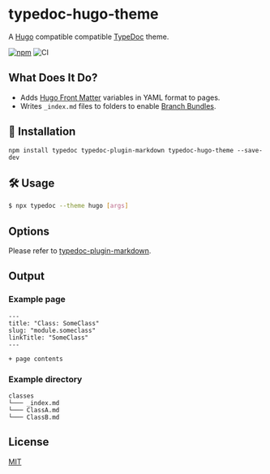 # typedoc-hugo-theme

A [Hugo](https://gohugo.io/) compatible compatible [TypeDoc](https://github.com/TypeStrong/typedoc) theme.

[![npm](https://img.shields.io/npm/v/typedoc-hugo-theme.svg)](https://www.npmjs.com/package/typedoc-hugo-theme)
![CI](https://github.com/tgreyuk/typedoc-plugin-markdown/actions/workflows/ci.yml/badge.svg?branch=master)

## What Does It Do?

- Adds [Hugo Front Matter](https://gohugo.io/content-management/front-matter/) variables in YAML format to pages.
- Writes `_index.md` files to folders to enable [Branch Bundles](https://gohugo.io/content-management/page-bundles/#branch-bundles).

## 🚀 Installation

```shell
npm install typedoc typedoc-plugin-markdown typedoc-hugo-theme --save-dev
```

## 🛠️ Usage

```bash
$ npx typedoc --theme hugo [args]
```

## Options

Please refer to [typedoc-plugin-markdown](https://github.com/tgreyuk/typedoc-plugin-markdown/blob/master/packages/typedoc-plugin-markdown/README.md#options).


## Output

### Example page

```
---
title: "Class: SomeClass"
slug: "module.someclass"
linkTitle: "SomeClass"
---

+ page contents
```

### Example directory

```
classes
└─── _index.md
└─── ClassA.md
└─── ClassB.md
```

## License

[MIT](https://github.com/tgreyuk/typedoc-plugin-markdown/blob/master/packages/typedoc-hugo-theme/LICENSE)
